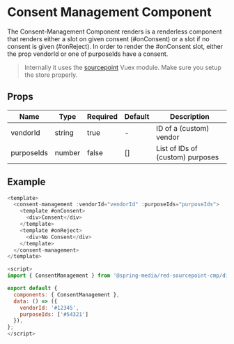 # Consent Management Component

The Consent-Management Component renders is a renderless component that renders either a slot on given consent (#onConsent) or a slot if no consent is given (#onReject).
In order to render the #onConsent slot, either the prop vendorId or one of purposeIds have a consent.

> Internally it uses the [sourcepoint](../../vuex/sourcepoint) Vuex module. Make sure you setup the store properly.

## Props

| Name       | Type   | Required | Default | Description                      |
| ---------- | ------ | -------- | ------- |--------------------------------- |
| vendorId   | string | true     | -       | ID of a (custom) vendor          |
| purposeIds | number | false    | []      | List of IDs of (custom) purposes |

## Example

```javascript
<template>
  <consent-management :vendorId="vendorId" :purposeIds="purposeIds">
    <template #onConsent>
      <div>Consent</div>
    </template>
    <template #onReject>
      <div>No Consent</div>
    </template>
  </consent-management>
</template>

<script>
import { ConsentManagement } from '@spring-media/red-sourcepoint-cmp/dist/esm/vue/components/ConsentManagement';

export default {
  components: { ConsentManagement },
  data: () => ({
    vendorId: '#12345',
    purposeIds: ['#54321']
  }),
};
</script>
```
